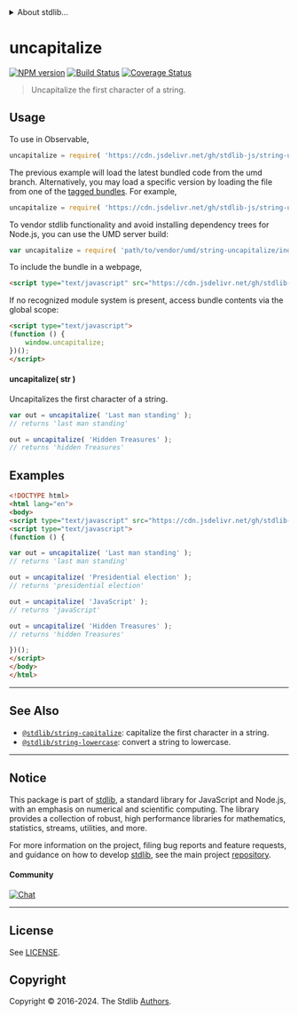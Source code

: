 <!--

@license Apache-2.0

Copyright (c) 2018 The Stdlib Authors.

Licensed under the Apache License, Version 2.0 (the "License");
you may not use this file except in compliance with the License.
You may obtain a copy of the License at

   http://www.apache.org/licenses/LICENSE-2.0

Unless required by applicable law or agreed to in writing, software
distributed under the License is distributed on an "AS IS" BASIS,
WITHOUT WARRANTIES OR CONDITIONS OF ANY KIND, either express or implied.
See the License for the specific language governing permissions and
limitations under the License.

-->


<details>
  <summary>
    About stdlib...
  </summary>
  <p>We believe in a future in which the web is a preferred environment for numerical computation. To help realize this future, we've built stdlib. stdlib is a standard library, with an emphasis on numerical and scientific computation, written in JavaScript (and C) for execution in browsers and in Node.js.</p>
  <p>The library is fully decomposable, being architected in such a way that you can swap out and mix and match APIs and functionality to cater to your exact preferences and use cases.</p>
  <p>When you use stdlib, you can be absolutely certain that you are using the most thorough, rigorous, well-written, studied, documented, tested, measured, and high-quality code out there.</p>
  <p>To join us in bringing numerical computing to the web, get started by checking us out on <a href="https://github.com/stdlib-js/stdlib">GitHub</a>, and please consider <a href="https://opencollective.com/stdlib">financially supporting stdlib</a>. We greatly appreciate your continued support!</p>
</details>

# uncapitalize

[![NPM version][npm-image]][npm-url] [![Build Status][test-image]][test-url] [![Coverage Status][coverage-image]][coverage-url] <!-- [![dependencies][dependencies-image]][dependencies-url] -->

> Uncapitalize the first character of a string.



<section class="usage">

## Usage

To use in Observable,

```javascript
uncapitalize = require( 'https://cdn.jsdelivr.net/gh/stdlib-js/string-uncapitalize@umd/browser.js' )
```
The previous example will load the latest bundled code from the umd branch. Alternatively, you may load a specific version by loading the file from one of the [tagged bundles](https://github.com/stdlib-js/string-uncapitalize/tags). For example,

```javascript
uncapitalize = require( 'https://cdn.jsdelivr.net/gh/stdlib-js/string-uncapitalize@v0.2.0-umd/browser.js' )
```

To vendor stdlib functionality and avoid installing dependency trees for Node.js, you can use the UMD server build:

```javascript
var uncapitalize = require( 'path/to/vendor/umd/string-uncapitalize/index.js' )
```

To include the bundle in a webpage,

```html
<script type="text/javascript" src="https://cdn.jsdelivr.net/gh/stdlib-js/string-uncapitalize@umd/browser.js"></script>
```

If no recognized module system is present, access bundle contents via the global scope:

```html
<script type="text/javascript">
(function () {
    window.uncapitalize;
})();
</script>
```

#### uncapitalize( str )

Uncapitalizes the first character of a string.

```javascript
var out = uncapitalize( 'Last man standing' );
// returns 'last man standing'

out = uncapitalize( 'Hidden Treasures' );
// returns 'hidden Treasures'
```

</section>

<!-- /.usage -->

<section class="examples">

## Examples

<!-- eslint no-undef: "error" -->

```html
<!DOCTYPE html>
<html lang="en">
<body>
<script type="text/javascript" src="https://cdn.jsdelivr.net/gh/stdlib-js/string-uncapitalize@umd/browser.js"></script>
<script type="text/javascript">
(function () {

var out = uncapitalize( 'Last man standing' );
// returns 'last man standing'

out = uncapitalize( 'Presidential election' );
// returns 'presidential election'

out = uncapitalize( 'JavaScript' );
// returns 'javaScript'

out = uncapitalize( 'Hidden Treasures' );
// returns 'hidden Treasures'

})();
</script>
</body>
</html>
```

</section>

<!-- /.examples -->



<!-- Section for related `stdlib` packages. Do not manually edit this section, as it is automatically populated. -->

<section class="related">

* * *

## See Also

-   <span class="package-name">[`@stdlib/string-capitalize`][@stdlib/string/capitalize]</span><span class="delimiter">: </span><span class="description">capitalize the first character in a string.</span>
-   <span class="package-name">[`@stdlib/string-lowercase`][@stdlib/string/lowercase]</span><span class="delimiter">: </span><span class="description">convert a string to lowercase.</span>

</section>

<!-- /.related -->

<!-- Section for all links. Make sure to keep an empty line after the `section` element and another before the `/section` close. -->


<section class="main-repo" >

* * *

## Notice

This package is part of [stdlib][stdlib], a standard library for JavaScript and Node.js, with an emphasis on numerical and scientific computing. The library provides a collection of robust, high performance libraries for mathematics, statistics, streams, utilities, and more.

For more information on the project, filing bug reports and feature requests, and guidance on how to develop [stdlib][stdlib], see the main project [repository][stdlib].

#### Community

[![Chat][chat-image]][chat-url]

---

## License

See [LICENSE][stdlib-license].


## Copyright

Copyright &copy; 2016-2024. The Stdlib [Authors][stdlib-authors].

</section>

<!-- /.stdlib -->

<!-- Section for all links. Make sure to keep an empty line after the `section` element and another before the `/section` close. -->

<section class="links">

[npm-image]: http://img.shields.io/npm/v/@stdlib/string-uncapitalize.svg
[npm-url]: https://npmjs.org/package/@stdlib/string-uncapitalize

[test-image]: https://github.com/stdlib-js/string-uncapitalize/actions/workflows/test.yml/badge.svg?branch=v0.2.0
[test-url]: https://github.com/stdlib-js/string-uncapitalize/actions/workflows/test.yml?query=branch:v0.2.0

[coverage-image]: https://img.shields.io/codecov/c/github/stdlib-js/string-uncapitalize/main.svg
[coverage-url]: https://codecov.io/github/stdlib-js/string-uncapitalize?branch=main

<!--

[dependencies-image]: https://img.shields.io/david/stdlib-js/string-uncapitalize.svg
[dependencies-url]: https://david-dm.org/stdlib-js/string-uncapitalize/main

-->

[chat-image]: https://img.shields.io/gitter/room/stdlib-js/stdlib.svg
[chat-url]: https://app.gitter.im/#/room/#stdlib-js_stdlib:gitter.im

[stdlib]: https://github.com/stdlib-js/stdlib

[stdlib-authors]: https://github.com/stdlib-js/stdlib/graphs/contributors

[cli-section]: https://github.com/stdlib-js/string-uncapitalize#cli
[cli-url]: https://github.com/stdlib-js/string-uncapitalize/tree/cli
[@stdlib/string-uncapitalize]: https://github.com/stdlib-js/string-uncapitalize/tree/main

[umd]: https://github.com/umdjs/umd
[es-module]: https://developer.mozilla.org/en-US/docs/Web/JavaScript/Guide/Modules

[deno-url]: https://github.com/stdlib-js/string-uncapitalize/tree/deno
[deno-readme]: https://github.com/stdlib-js/string-uncapitalize/blob/deno/README.md
[umd-url]: https://github.com/stdlib-js/string-uncapitalize/tree/umd
[umd-readme]: https://github.com/stdlib-js/string-uncapitalize/blob/umd/README.md
[esm-url]: https://github.com/stdlib-js/string-uncapitalize/tree/esm
[esm-readme]: https://github.com/stdlib-js/string-uncapitalize/blob/esm/README.md
[branches-url]: https://github.com/stdlib-js/string-uncapitalize/blob/main/branches.md

[stdlib-license]: https://raw.githubusercontent.com/stdlib-js/string-uncapitalize/main/LICENSE

[standard-streams]: https://en.wikipedia.org/wiki/Standard_streams

[mdn-regexp]: https://developer.mozilla.org/en-US/docs/Web/JavaScript/Guide/Regular_Expressions

<!-- <related-links> -->

[@stdlib/string/capitalize]: https://github.com/stdlib-js/string-capitalize/tree/umd

[@stdlib/string/lowercase]: https://github.com/stdlib-js/string-lowercase/tree/umd

<!-- </related-links> -->

</section>

<!-- /.links -->
